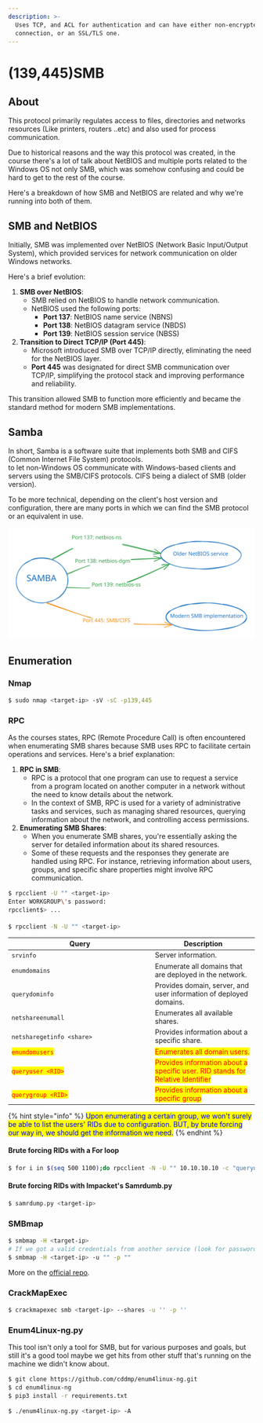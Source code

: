 ```yaml
---
description: >-
  Uses TCP, and ACL for authentication and can have either non-encrypted
  connection, or an SSL/TLS one.
---
```


# (139,445)SMB

## About

This protocol primarily regulates access to files, directories and networks resources (Like printers, routers ..etc) and also used for process communication.

Due to historical reasons and the way this protocol was created, in the course there's a lot of talk about NetBIOS and multiple ports related to the Windows OS not only SMB, which was somehow confusing and could be hard to get to the rest of the course.

Here's a breakdown of how SMB and NetBIOS are related and why we're running into both of them.

## SMB and NetBIOS

Initially, SMB was implemented over NetBIOS (Network Basic Input/Output System), which provided services for network communication on older Windows networks.

Here's a brief evolution:

1. **SMB over NetBIOS**:
   * SMB relied on NetBIOS to handle network communication.
   * NetBIOS used the following ports:
     * **Port 137**: NetBIOS name service (NBNS)
     * **Port 138**: NetBIOS datagram service (NBDS)
     * **Port 139**: NetBIOS session service (NBSS)
2. **Transition to Direct TCP/IP (Port 445)**:
   * Microsoft introduced SMB over TCP/IP directly, eliminating the need for the NetBIOS layer.
   * **Port 445** was designated for direct SMB communication over TCP/IP, simplifying the protocol stack and improving performance and reliability.

This transition allowed SMB to function more efficiently and became the standard method for modern SMB implementations.

## Samba

In short, Samba is a software suite that implements both SMB and CIFS (Common Internet File System) protocols.\
to let non-Windows OS communicate with Windows-based clients and servers using the SMB/CIFS protocols. CIFS being a dialect of SMB (older version).

To be more technical, depending on the client's host version and configuration, there are many ports in which we can  find the SMB protocol or an equivalent in use.

<img src="../../../.gitbook/assets/file.excalidraw (13).svg" alt="" class="gitbook-drawing">

## Enumeration

### Nmap

```bash
$ sudo nmap <target-ip> -sV -sC -p139,445
```

### RPC

As the courses states, RPC (Remote Procedure Call) is often encountered when enumerating SMB shares because SMB uses RPC to facilitate certain operations and services. Here's a brief explanation:

1. **RPC in SMB**:
   * RPC is a protocol that one program can use to request a service from a program located on another computer in a network without the need to know details about the network.
   * In the context of SMB, RPC is used for a variety of administrative tasks and services, such as managing shared resources, querying information about the network, and controlling access permissions.
2. **Enumerating SMB Shares**:
   * When you enumerate SMB shares, you're essentially asking the server for detailed information about its shared resources.
   * Some of these requests and the responses they generate are handled using RPC. For instance, retrieving information about users, groups, and specific share properties might involve RPC communication.

```bash
$ rpcclient -U "" <target-ip>
Enter WORKGROUP\'s password:
rpcclient$> ...

$ rpcclient -N -U "" <target-ip> 
```

<table data-header-hidden><thead><tr><th width="279">Query</th><th>Description</th></tr></thead><tbody><tr><td><code>srvinfo</code></td><td>Server information.</td></tr><tr><td><code>enumdomains</code></td><td>Enumerate all domains that are deployed in the network.</td></tr><tr><td><code>querydominfo</code></td><td>Provides domain, server, and user information of deployed domains.</td></tr><tr><td><code>netshareenumall</code></td><td>Enumerates all available shares.</td></tr><tr><td><code>netsharegetinfo &#x3C;share></code></td><td>Provides information about a specific share.</td></tr><tr><td><mark style="color:red;"><code>enumdomusers</code></mark></td><td><mark style="color:red;">Enumerates all domain users.</mark></td></tr><tr><td><mark style="color:red;"><code>queryuser &#x3C;RID></code></mark></td><td><mark style="color:red;">Provides information about a specific user. RID stands for Relative Identifier</mark></td></tr><tr><td><mark style="color:red;"><code>querygroup &#x3C;RID></code></mark></td><td><mark style="color:red;">Provides information about a specific group</mark></td></tr></tbody></table>



{% hint style="info" %}
<mark style="color:blue;">Upon enumerating a certain group, we won't surely be able to list the users' RIDs due to configuration. BUT, by brute forcing our way in, we should get the information we need.</mark>
{% endhint %}

#### Brute forcing RIDs with a For loop

```bash
$ for i in $(seq 500 1100);do rpcclient -N -U "" 10.10.10.10 -c "queryuser 0x$(printf '%x\n' $i)" | grep "User Name\|user_rid\|group_rid" && echo "";done
```

#### Brute forcing RIDs with Impacket's Samrdumb.py

```bash
$ samrdump.py <target-ip>
```

### SMBmap

```bash
$ smbmap -H <target-ip>
# If we got a valid credentials from another service (look for password reuse) or this service.
$ smbmap -H <target-ip> -u "" -p ""
```

More on the [official repo](https://github.com/ShawnDEvans/smbmap).

### CrackMapExec

```bash
$ crackmapexec smb <target-ip> --shares -u '' -p ''
```

### Enum4Linux-ng.py

This tool isn't only a tool for SMB, but for various purposes and goals, but still it's a good tool maybe we get hits from other stuff that's running on the machine we didn't know about.

```bash
$ git clone https://github.com/cddmp/enum4linux-ng.git
$ cd enum4linux-ng
$ pip3 install -r requirements.txt
```

```bash
$ ./enum4linux-ng.py <target-ip> -A
```
